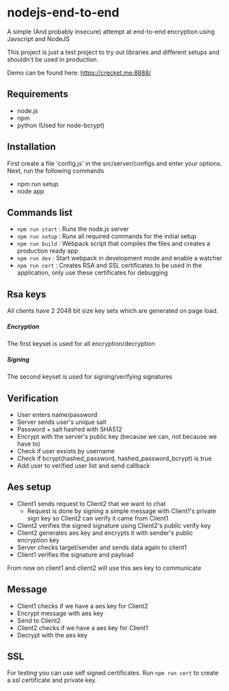 # nodejs-end-to-end
A simple (And probably insecure) attempt at end-to-end encryption using Javscript and NodeJS

This project is just a test project to try out libraries and different setups and shouldn't be used in production.

Demo can be found here: https://crecket.me:8888/ 

## Requirements
- node.js
- npm 
- python (Used for node-bcrypt)

## Installation 
First create a file 'config.js' in the src/server/configs and enter your options. Next, run the following commands

- npm run setup 
- node app

## Commands list
- `npm run start` : Runs the node.js server
- `npm run setup` : Runs all required commands for the initial setup
- `npm run build` : Webpack script that compiles the files and creates a production ready app
- `npm run dev` : Start webpack in development mode and enable a watcher
- `npm run cert` : Creates RSA and SSL certificates to be used in the application, only use these certificates for debugging

## Rsa keys
All clients have 2 2048 bit size key sets which are generated on page load. 
##### Encryption
The first keyset is used for all encryption/decryption
##### Signing
The second keyset is used for signing/verifying signatures

## Verification 
- User enters name/password
- Server sends user's unique salt
- Password + salt hashed with SHA512 
- Encrypt with the server's public key (because we can, not because we have to)
- Check if user exsists by username
- Check if bcrypt(hashed_password, hashed_password_bcrypt) is true
- Add user to verified user list and send callback

## Aes setup
- Client1 sends request to Client2 that we want to chat
  -  Request is done by signing a simple message with Client1's private sign key so Client2 can verify it came from Client1
- Client2 verifies the signed signature using Client2's public verify key
- Client2 generates aes key and encrypts it with sender's public encryption key
- Server checks target/sender and sends data again to client1
- Client1 verifies the signature and payload

From now on client1 and client2 will use this aes key to communicate

## Message 
- Client1 checks if we have a aes key for Client2
- Encrypt message with aes key
- Send to Client2
- Client2 checks if we have a aes key for Client1
- Decrypt with the aes key

## SSL
For testing you can use self signed certificates. Run `npm run cert` to create a ssl certificate and private key.
